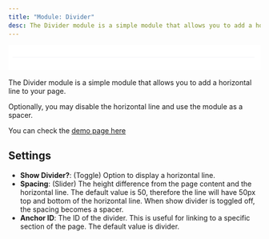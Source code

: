 ```yaml
---
title: "Module: Divider"
desc: The Divider module is a simple module that allows you to add a horizontal line to your page.
---
```


<img src="./divider.png" alt="Screenshot of Divider Module" />

The Divider module is a simple module that allows you to add a horizontal line to your page.

Optionally, you may disable the horizontal line and use the module as a spacer.

You can check the [demo page here](https://143910617.hs-sites-eu1.com/module-divider)

## Settings
- **Show Divider?**: (Toggle) Option to display a horizontal line.
- **Spacing**: (Slider) The height difference from the page content and the horizontal line. The default value is 50, therefore the line will have 50px top and bottom of the horizontal line. When show divider is toggled off, the spacing becomes a spacer.
- **Anchor ID**: The ID of the divider. This is useful for linking to a specific section of the page. The default value is divider.
